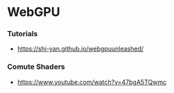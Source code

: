 # WebGPU


### Tutorials
- https://shi-yan.github.io/webgpuunleashed/


### Comute Shaders
- https://www.youtube.com/watch?v=47bgA5TQwmc